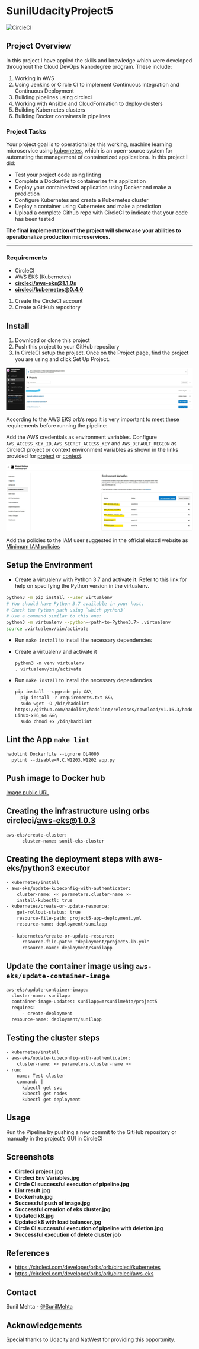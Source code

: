 # SunilUdacityProject5
[![CircleCI](https://dl.circleci.com/status-badge/img/gh/mrsunilmehta/SunilUdacityProject5/tree/main.svg?style=svg)](https://dl.circleci.com/status-badge/redirect/gh/mrsunilmehta/SunilUdacityProject5/tree/main)


## Project Overview

In this project I have appied the skills and knowledge which were developed throughout the Cloud DevOps Nanodegree program. These include:

1. Working in AWS
2. Using Jenkins or Circle CI to implement Continuous Integration and Continuous Deployment
3. Building pipelines using circleci
4. Working with Ansible and CloudFormation to deploy clusters
5. Building Kubernetes clusters
6. Building Docker containers in pipelines

### Project Tasks

Your project goal is to operationalize this working, machine learning microservice using [kubernetes](https://kubernetes.io/), which is an open-source system for automating the management of containerized applications. In this project I did:
* Test your project code using linting
* Complete a Dockerfile to containerize this application
* Deploy your containerized application using Docker and make a prediction
* Configure Kubernetes and create a Kubernetes cluster
* Deploy a container using Kubernetes and make a prediction
* Upload a complete Github repo with CircleCI to indicate that your code has been tested


**The final implementation of the project will showcase your abilities to operationalize production microservices.**

---

### Requirements

* CircleCI
* AWS EKS (Kubernetes)
* [**circleci/aws-eks@1.1.0s**](https://circleci.com/developer/orbs/orb/circleci/aws-eks)
* [**circleci/kubernetes@0.4.0**](https://circleci.com/developer/orbs/orb/circleci/kubernetes)

1. Create the CircleCI account
2. Create a GitHub repository

## Install

1. Download or clone this project
2. Push this project to your GitHub repository
3. In CircleCI setup the project.
Once on the Project page, find the project you are using and click Set Up Project.

![set up project](https://github.com/mrsunilmehta/SunilUdacityProject5/blob/main/Screenshots/Circleci%20project.jpg)

According to the AWS EKS orb’s repo it is very important to meet these requirements before running the pipeline:

Add the AWS credentials as environment variables. Configure `AWS_ACCESS_KEY_ID`, `AWS_SECRET_ACCESS_KEY` and `AWS_DEFAULT_REGION` as CircleCI project or context environment variables as shown in the links provided for [project](https://circleci.com/docs/2.0/env-vars/#setting-an-environment-variable-in-a-project) or [context](https://circleci.com/docs/2.0/env-vars/#setting-an-environment-variable-in-a-context).

![create environment variables](https://github.com/mrsunilmehta/SunilUdacityProject5/blob/main/Screenshots/Circleci%20Env%20Variables.jpg)

Add the policies to the IAM user suggested in the official eksctl website as [Minimum IAM policies](https://eksctl.io/usage/minimum-iam-policies/)


## Setup the Environment

* Create a virtualenv with Python 3.7 and activate it. Refer to this link for help on specifying the Python version in the virtualenv. 
```bash
python3 -m pip install --user virtualenv
# You should have Python 3.7 available in your host. 
# Check the Python path using `which python3`
# Use a command similar to this one:
python3 -m virtualenv --python=<path-to-Python3.7> .virtualenv
source .virtualenv/bin/activate
```
* Run `make install` to install the necessary dependencies

* Create a virtualenv and activate it
   ```
   python3 -m venv virtualenv
   . virtualenv/bin/activate
   ```
* Run `make install` to install the necessary dependencies
  ```
  pip install --upgrade pip &&\
	pip install -r requirements.txt &&\
	sudo wget -O /bin/hadolint https://github.com/hadolint/hadolint/releases/download/v1.16.3/hadolint-Linux-x86_64 &&\
	sudo chmod +x /bin/hadolint
  ```

## Lint the App `make lint`
  ```
  hadolint Dockerfile --ignore DL4000
	pylint --disable=R,C,W1203,W1202 app.py
  ```

## Push image to Docker hub
[Image public URL](https://hub.docker.com/r/mrsunilmehta/project5)

## Creating the infrastructure using orbs circleci/aws-eks@1.0.3
  ```
  aws-eks/create-cluster:
        cluster-name: sunil-eks-cluster
  ```

## Creating the deployment steps with aws-eks/python3 executor
  ```
  - kubernetes/install
  - aws-eks/update-kubeconfig-with-authenticator:
      cluster-name: << parameters.cluster-name >>
      install-kubectl: true
  - kubernetes/create-or-update-resource:
      get-rollout-status: true
      resource-file-path: project5-app-deployment.yml
      resource-name: deployment/sunilapp

    - kubernetes/create-or-update-resource:
        resource-file-path: "deployment/project5-lb.yml"
        resource-name: deployment/sunilapp        
  ```
  
## Update the container image using `aws-eks/update-container-image`
  ```
  aws-eks/update-container-image:
    cluster-name: sunilapp
    container-image-updates: sunilapp=mrsunilmehta/project5
    requires:
        - create-deployment
    resource-name: deployment/sunilapp
  ```

## Testing the cluster steps
  ```
  - kubernetes/install
  - aws-eks/update-kubeconfig-with-authenticator:
      cluster-name: << parameters.cluster-name >>
  - run:
      name: Test cluster
      command: |
        kubectl get svc
        kubectl get nodes
        kubectl get deployment
  ```

## Usage

Run the Pipeline by pushing a new commit to the GitHub repository or manually in the project’s GUI in CircleCI

## Screenshots

* **Circleci project.jpg**
* **Circleci Env Variables.jpg**
* **Circle CI successful execution of pipeline.jpg**
* **Lint result.jpg**
* **Dockerhub.jpg**
* **Successful push of image.jpg**
* **Successful creation of eks cluster.jpg**
* **Updated k8.jpg**
* **Updated k8 with load balancer.jpg**
* **Circle CI successful execution of pipeline with deletion.jpg**
* **Successful execution of delete cluster job**


 ## References
 - https://circleci.com/developer/orbs/orb/circleci/kubernetes
 - https://circleci.com/developer/orbs/orb/circleci/aws-eks


<!-- CONTACT -->
## Contact

Sunil Mehta - [@SunilMehta](https://www.linkedin.com/in/sunilmehta/)

<!-- Acknowledgement -->
## Acknowledgements

Special thanks to Udacity and NatWest for providing this opportunity.